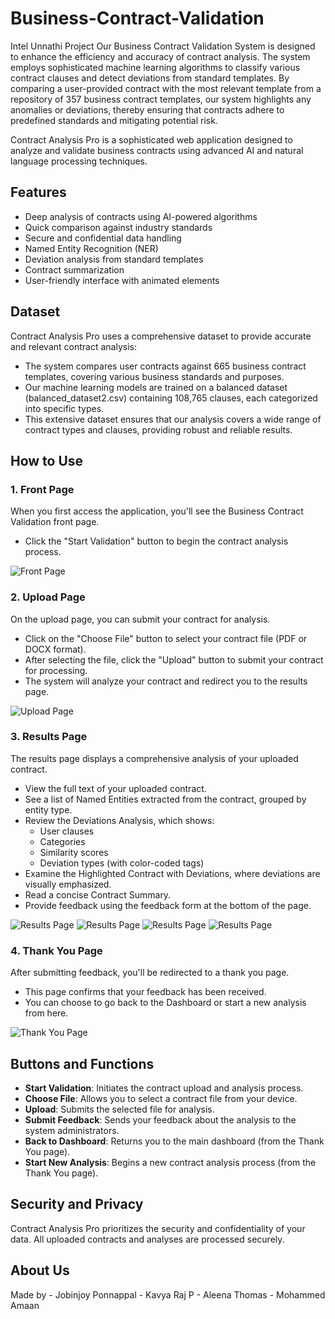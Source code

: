 # Business-Contract-Validation
Intel Unnathi Project 
Our Business Contract Validation System is designed to enhance the efficiency and accuracy of contract analysis. The system employs sophisticated machine learning algorithms to classify various contract clauses and detect deviations from standard templates. By comparing a user-provided contract with the most relevant template from a repository of 357 business contract templates, our system highlights any anomalies or deviations, thereby ensuring that contracts adhere to predefined standards and mitigating potential risk.

Contract Analysis Pro is a sophisticated web application designed to analyze and validate business contracts using advanced AI and natural language processing techniques.

## Features

- Deep analysis of contracts using AI-powered algorithms
- Quick comparison against industry standards
- Secure and confidential data handling
- Named Entity Recognition (NER)
- Deviation analysis from standard templates
- Contract summarization
- User-friendly interface with animated elements

## Dataset

Contract Analysis Pro uses a comprehensive dataset to provide accurate and relevant contract analysis:

- The system compares user contracts against 665 business contract templates, covering various business standards and purposes.
- Our machine learning models are trained on a balanced dataset (balanced_dataset2.csv) containing 108,765 clauses, each categorized into specific types.
- This extensive dataset ensures that our analysis covers a wide range of contract types and clauses, providing robust and reliable results.

## How to Use

### 1. Front Page
When you first access the application, you'll see the Business Contract Validation front page.
- Click the "Start Validation" button to begin the contract analysis process.

![Front Page](images/frontpage.jpg)

### 2. Upload Page
On the upload page, you can submit your contract for analysis.
- Click on the "Choose File" button to select your contract file (PDF or DOCX format).
- After selecting the file, click the "Upload" button to submit your contract for processing.
- The system will analyze your contract and redirect you to the results page.

![Upload Page](images/uploads.jpg)

### 3. Results Page
The results page displays a comprehensive analysis of your uploaded contract.
- View the full text of your uploaded contract.
- See a list of Named Entities extracted from the contract, grouped by entity type.
- Review the Deviations Analysis, which shows:
  - User clauses
  - Categories
  - Similarity scores
  - Deviation types (with color-coded tags)
- Examine the Highlighted Contract with Deviations, where deviations are visually emphasized.
- Read a concise Contract Summary.
- Provide feedback using the feedback form at the bottom of the page.

![Results Page](images/results4.jpg)
![Results Page](images/results3.jpg)
![Results Page](images/results2.jpg)
![Results Page](images/results.jpg)

### 4. Thank You Page
After submitting feedback, you'll be redirected to a thank you page.
- This page confirms that your feedback has been received.
- You can choose to go back to the Dashboard or start a new analysis from here.

![Thank You Page](images/thankyou.jpg)

## Buttons and Functions

- **Start Validation**: Initiates the contract upload and analysis process.
- **Choose File**: Allows you to select a contract file from your device.
- **Upload**: Submits the selected file for analysis.
- **Submit Feedback**: Sends your feedback about the analysis to the system administrators.
- **Back to Dashboard**: Returns you to the main dashboard (from the Thank You page).
- **Start New Analysis**: Begins a new contract analysis process (from the Thank You page).

## Security and Privacy

Contract Analysis Pro prioritizes the security and confidentiality of your data. All uploaded contracts and analyses are processed securely.

## About Us
Made by - Jobinjoy Ponnappal
        - Kavya Raj P
        - Aleena Thomas
        - Mohammed Amaan


